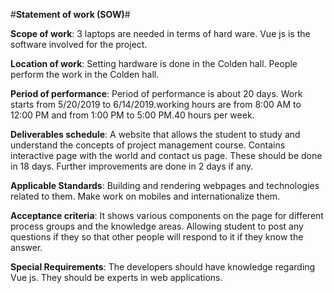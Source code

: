 #**Statement of work (SOW)**#

**Scope of work**: 3 laptops are needed in terms of hard ware. Vue js is the software involved for the project. 

**Location of work**: Setting hardware is done in the Colden hall. People perform the work in the Colden hall.

**Period of performance**: Period of performance is about 20 days. Work starts from 5/20/2019 to 6/14/2019.working hours are from 8:00 AM to 12:00 PM and from 1:00 PM to 5:00 PM.40 hours per week. 

**Deliverables schedule**: A website that allows the student to study and understand the concepts of project management course. Contains interactive page with the world and contact us page. These should be done in 18 days. Further improvements are done in 2 days if any.

**Applicable Standards**: Building and rendering webpages and technologies related to them. Make work on mobiles and internationalize them.

**Acceptance criteria**: It shows various components on the page for different process groups and the knowledge areas. Allowing student to post any questions if they so that other people will respond to it if they know the answer.

**Special Requirements**: The developers should have knowledge regarding Vue js. They should be experts in web applications. 


